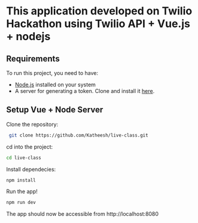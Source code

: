 # This application developed on Twilio Hackathon using Twilio API + Vue.js + nodejs
   
## Requirements 

To run this project, you need to have:

- [Node.js](https://nodejs.org/) installed on your system
- A server for generating a token. Clone and install it [here](https://github.com/Katheesh/live-class.git).

## Setup Vue + Node Server

Clone the repository:

``` bash
 git clone https://github.com/Katheesh/live-class.git
```

cd into the project:
``` bash
cd live-class
```

Install dependecies:

``` bash
npm install
```

Run the app!

``` bash
npm run dev
```

The app should now be accessible from http://localhost:8080

